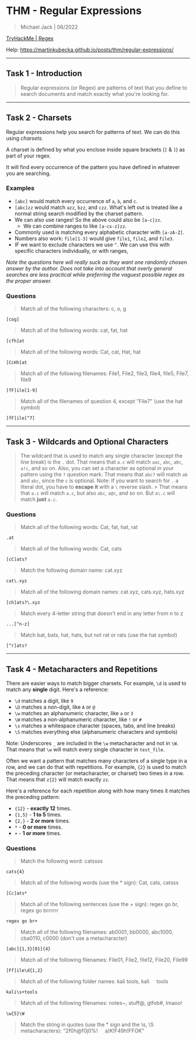 # THM  - Regular Expressions

> Michael Jack | 06/2022

[TryHackMe | Regex](https://tryhackme.com/room/catregex)

Help: https://martinkubecka.github.io/posts/thm/regular-expressions/

---

## Task 1 - Introduction

> Regular expressions (or Regex) are patterns of text that you define to search documents and match exactly what you're looking for.

---

## Task 2 - Charsets

Regular expressions help you search for patterns of text. We can do this using *charsets*.

A charset is defined by what you enclose inside square brackets (```[``` & ```]```) as part of your regex.

It will find every occurrence of the pattern you have defined in whatever you are searching.

### Examples
- ```[abc]``` would match every occurrence of ```a```, ```b```, and ```c```.
- ```[abc]zz``` would match ```azz```, ```bzz```, and ```czz```. What's left out is treated like a normal string search modified by the charset pattern.
- We can also use ranges! So the above could also be ```[a-c]zz```. 
	- We can combine ranges to like ```[a-cx-z]zz```.
- Commonly used is matching every alphabetic character with ```[a-zA-Z]```.
- Numbers also work: ```file[1-3]``` would give ```file1```, ```file2```, and ```file3```.
- IF we want to exclude characters we use ```^```. We can use this with specific characters individually, or with ranges,

*Note the questions here will really suck as they want one randomly chosen answer by the author.* 
*Does not take into account that overly general searches are less practical while preferring the vaguest possible regex as the proper answer.*

### Questions

> Match all of the following characters: c, o, g

```
[cog]
```

> Match all of the following words: cat, fat, hat

```
[cfh]at
```

> Match all of the following words: Cat, cat, Hat, hat

```
[CcHh]at
```

> Match all of the following filenames: File1, File2, file3, file4, file5, File7, file9

```
[fF]ile[1-9]
```

> Match all of the filenames of question 4, except "File7" (use the hat symbol)

```
[fF]ile[^7]
```

---

## Task 3 - Wildcards and Optional Characters

> The wildcard that is used to match any single character (except the line break) is the `.` dot. That means that `a.c` will match `aac`, `abc`, `a0c`, `a!c`, and so on.
> Also, you can set a character as optional in your pattern using the `?` question mark. That means that `abc?` will match `ab` and `abc`, since the `c` is optional.
> Note: If you want to search for `.` a literal dot, you have to **escape it** with a `\` reverse slash. > That means that `a.c` will match `a.c`, but also `abc`, `a@c`, and so on. But `a\.c` will match **just** `a.c`.

### Questions

> Match all of the following words: Cat, fat, hat, rat

```
.at
```

> Match all of the following words: Cat, cats

```
[cC]ats?
```

> Match the following domain name: cat.xyz

```
cat\.xyz
```

> Match all of the following domain names: cat.xyz, cats.xyz, hats.xyz

```
[ch]ats?\.xyz
```

> Match every 4-letter string that doesn't end in any letter from n to z

```
...[^n-z]
```

> Match bat, bats, hat, hats, but not rat or rats (use the hat symbol)

```
[^r]ats?
```

---

## Task 4 - Metacharacters and Repetitions

There are easier ways to match bigger charsets. For example, `\d` is used to match any **single** digit. Here's a reference:  

- `\d` matches a digit, like `9`  
- `\D` matches a non-digit, like `A` or `@`  
- `\w` matches an alphanumeric character, like `a` or `3`  
- `\W` matches a non-alphanumeric character, like `!` or `#`  
- `\s` matches a whitespace character (spaces, tabs, and line breaks)  
- `\S` matches everything else (alphanumeric characters and symbols)

Note: Underscores `_` are included in the `\w` metacharacter and not in `\W`. That means that `\w` will match every single character in `test_file`.

Often we want a pattern that matches many characters of a single type in a row, and we can do that with repetitions. For example, `{2}` is used to match the preceding character (or metacharacter, or charset) two times in a row. That means that `z{2}` will match exactly `zz`.

Here's a reference for each repetition along with how many times it matches the preceding pattern:

- `{12}` - **exactly 12** times.  
- `{1,5}` - **1 to 5** times.  
- `{2,}` - **2 or more** times.  
- `*` - **0 or more** times.  
- `+` - **1 or more** times.

### Questions

> Match the following word: catssss

```
cats{4}
```

> Match all of the following words (use the * sign): Cat, cats, catsss

```
[Cc]ats*
```

> Match all of the following sentences (use the + sign): regex go br, regex go brrrrrr

```
regex go br+
```

> Match all of the following filenames: ab0001, bb0000, abc1000, cba0110, c0000 (don't use a metacharacter)

```
[abc]{1,3}[01]{4}
```

> Match all of the following filenames: File01, File2, file12, File20, File99

```
[Ff]ile\d{1,2}
```

> Match all of the following folder names: kali tools, kali     tools

```
kali\s+tools
```

> Match all of the following filenames: notes~, stuff@, gtfob#, lmaoo!

```
\w{5}\W
```

> Match the string in quotes (use the * sign and the \s, \S metacharacters): "2f0h@f0j0%!     a)K!F49h!FFOK"

```

```